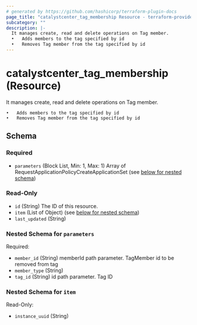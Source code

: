```yaml
---
# generated by https://github.com/hashicorp/terraform-plugin-docs
page_title: "catalystcenter_tag_membership Resource - terraform-provider-catalystcenter"
subcategory: ""
description: |-
  It manages create, read and delete operations on Tag member.
  •   Adds members to the tag specified by id
  •   Removes Tag member from the tag specified by id
---
```


# catalystcenter_tag_membership (Resource)

It manages create, read and delete operations on Tag member.

	•	Adds members to the tag specified by id
	•	Removes Tag member from the tag specified by id



<!-- schema generated by tfplugindocs -->
## Schema

### Required

- `parameters` (Block List, Min: 1, Max: 1) Array of RequestApplicationPolicyCreateApplicationSet (see [below for nested schema](#nestedblock--parameters))

### Read-Only

- `id` (String) The ID of this resource.
- `item` (List of Object) (see [below for nested schema](#nestedatt--item))
- `last_updated` (String)

<a id="nestedblock--parameters"></a>
### Nested Schema for `parameters`

Required:

- `member_id` (String) memberId path parameter. TagMember id to be removed from tag
- `member_type` (String)
- `tag_id` (String) id path parameter. Tag ID


<a id="nestedatt--item"></a>
### Nested Schema for `item`

Read-Only:

- `instance_uuid` (String)
